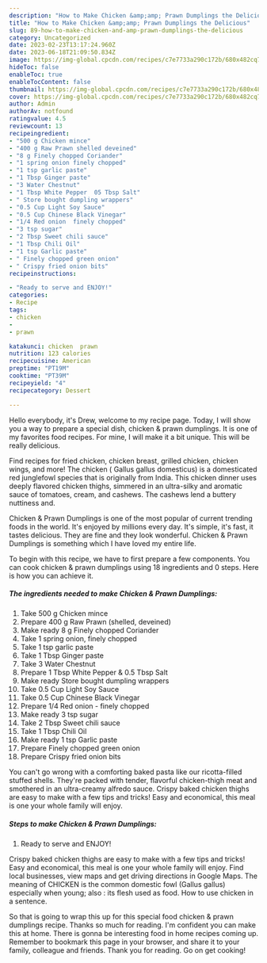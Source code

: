 ```yaml
---
description: "How to Make Chicken &amp;amp; Prawn Dumplings the Delicious"
title: "How to Make Chicken &amp;amp; Prawn Dumplings the Delicious"
slug: 89-how-to-make-chicken-and-amp-prawn-dumplings-the-delicious
category: Uncategorized
date: 2023-02-23T13:17:24.960Z
date: 2023-06-18T21:09:50.834Z
image: https://img-global.cpcdn.com/recipes/c7e7733a290c172b/680x482cq70/chicken-prawn-dumplings-recipe-main-photo.jpg
hideToc: false
enableToc: true
enableTocContent: false
thumbnail: https://img-global.cpcdn.com/recipes/c7e7733a290c172b/680x482cq70/chicken-prawn-dumplings-recipe-main-photo.jpg
cover: https://img-global.cpcdn.com/recipes/c7e7733a290c172b/680x482cq70/chicken-prawn-dumplings-recipe-main-photo.jpg
author: Admin
authorAv: notfound
ratingvalue: 4.5
reviewcount: 13
recipeingredient:
- "500 g Chicken mince"
- "400 g Raw Prawn shelled deveined"
- "8 g Finely chopped Coriander"
- "1 spring onion finely chopped"
- "1 tsp garlic paste"
- "1 Tbsp Ginger paste"
- "3 Water Chestnut"
- "1 Tbsp White Pepper  05 Tbsp Salt"
- " Store bought dumpling wrappers"
- "0.5 Cup Light Soy Sauce"
- "0.5 Cup Chinese Black Vinegar"
- "1/4 Red onion  finely chopped"
- "3 tsp sugar"
- "2 Tbsp Sweet chili sauce"
- "1 Tbsp Chili Oil"
- "1 tsp Garlic paste"
- " Finely chopped green onion"
- " Crispy fried onion bits"
recipeinstructions:

- "Ready to serve and ENJOY!"
categories:
- Recipe
tags:
- chicken
- 
- prawn

katakunci: chicken  prawn 
nutrition: 123 calories
recipecuisine: American
preptime: "PT19M"
cooktime: "PT39M"
recipeyield: "4"
recipecategory: Dessert

---
```



Hello everybody, it's Drew, welcome to my recipe page. Today, I will show you a way to prepare a special dish, chicken &amp; prawn dumplings. It is one of my favorites food recipes. For mine, I will make it a bit unique. This will be really delicious.

Find recipes for fried chicken, chicken breast, grilled chicken, chicken wings, and more! The chicken ( Gallus gallus domesticus) is a domesticated red junglefowl species that is originally from India. This chicken dinner uses deeply flavored chicken thighs, simmered in an ultra-silky and aromatic sauce of tomatoes, cream, and cashews. The cashews lend a buttery nuttiness and.

Chicken &amp; Prawn Dumplings is one of the most popular of current trending foods in the world. It's enjoyed by millions every day. It's simple, it's fast, it tastes delicious. They are fine and they look wonderful. Chicken &amp; Prawn Dumplings is something which I have loved my entire life.


To begin with this recipe, we have to first prepare a few components. You can cook chicken &amp; prawn dumplings using 18 ingredients and 0 steps. Here is how you can achieve it.

<!--inarticleads1-->

##### The ingredients needed to make Chicken &amp; Prawn Dumplings:

1. Take 500 g Chicken mince
1. Prepare 400 g Raw Prawn (shelled, deveined)
1. Make ready 8 g Finely chopped Coriander
1. Take 1 spring onion, finely chopped
1. Take 1 tsp garlic paste
1. Take 1 Tbsp Ginger paste
1. Take 3 Water Chestnut
1. Prepare 1 Tbsp White Pepper &amp; 0.5 Tbsp Salt
1. Make ready  Store bought dumpling wrappers
1. Take 0.5 Cup Light Soy Sauce
1. Take 0.5 Cup Chinese Black Vinegar
1. Prepare 1/4 Red onion - finely chopped
1. Make ready 3 tsp sugar
1. Take 2 Tbsp Sweet chili sauce
1. Take 1 Tbsp Chili Oil
1. Make ready 1 tsp Garlic paste
1. Prepare  Finely chopped green onion
1. Prepare  Crispy fried onion bits


You can&#39;t go wrong with a comforting baked pasta like our ricotta-filled stuffed shells. They&#39;re packed with tender, flavorful chicken-thigh meat and smothered in an ultra-creamy alfredo sauce. Crispy baked chicken thighs are easy to make with a few tips and tricks! Easy and economical, this meal is one your whole family will enjoy. 

<!--inarticleads2-->

##### Steps to make Chicken &amp; Prawn Dumplings:


1. Ready to serve and ENJOY!

Crispy baked chicken thighs are easy to make with a few tips and tricks! Easy and economical, this meal is one your whole family will enjoy. Find local businesses, view maps and get driving directions in Google Maps. The meaning of CHICKEN is the common domestic fowl (Gallus gallus) especially when young; also : its flesh used as food. How to use chicken in a sentence. 

So that is going to wrap this up for this special food chicken &amp; prawn dumplings recipe. Thanks so much for reading. I'm confident you can make this at home. There is gonna be interesting food in home recipes coming up. Remember to bookmark this page in your browser, and share it to your family, colleague and friends. Thank you for reading. Go on get cooking!

